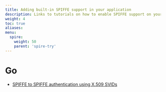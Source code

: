 ```yaml
---
title: Adding built-in SPIFFE support in your application
description: Links to tutorials on how to enable SPIFFE support on your application by using the library for your programming language.
weight: 4
toc: true
aliases:
menu:
  spire:
    weight: 50
    parent: 'spire-try'
---
```


# Go

* [SPIFFE to SPIFFE authentication using X.509 SVIDs](https://github.com/spiffe/go-spiffe/tree/master/v2/examples/spiffe-tls)
